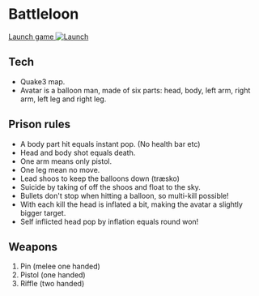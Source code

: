 # Battleloon

[Launch game ![Launch][launch]](../clickonce/Battleloon/Battleloon.application)

## Tech

* Quake3 map.
* Avatar is a balloon man, made of six parts: head, body, left arm, right arm, left leg and right leg.

## Prison rules

* A body part hit equals instant pop. (No health bar etc)
* Head and body shot equals death.
* One arm means only pistol.
* One leg mean no move.
* Lead shoos to keep the balloons down (træsko)
* Suicide by taking of off the shoos and float to the sky.
* Bullets don't stop when hitting a balloon, so multi-kill possible!
* With each kill the head is inflated a bit, making the avatar a slightly bigger target.
* Self inflicted head pop by inflation equals round won!

## Weapons

1. Pin (melee one handed)
2. Pistol (one handed)
3. Riffle (two handed)

[launch]: http://hyrtwol.dk/img/launch-icon.png "Launch"
[^1]: [ClickOnce and .NET Framework Resources](http://go.microsoft.com/fwlink/?LinkId=154571)
